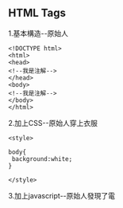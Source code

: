 HTML Tags
------------------
1.基本構造--原始人
```
<!DOCTYPE html>
<html>
<head>
<!--我是注解--> 
</head>
<body>
<!--我是注解--> 
</body>
</html>
```
2.加上CSS--原始人穿上衣服
```
<style> 

body{
 background:white;
} 

</style>
```
3.加上javascript--原始人發現了電

